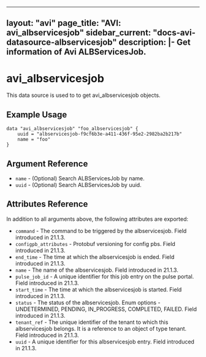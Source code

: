 <!--
    Copyright 2021 VMware, Inc.
    SPDX-License-Identifier: Mozilla Public License 2.0
-->
---
layout: "avi"
page_title: "AVI: avi_albservicesjob"
sidebar_current: "docs-avi-datasource-albservicesjob"
description: |-
  Get information of Avi ALBServicesJob.
---

# avi_albservicesjob

This data source is used to to get avi_albservicesjob objects.

## Example Usage

```hcl
data "avi_albservicesjob" "foo_albservicesjob" {
    uuid = "albservicesjob-f9cf6b3e-a411-436f-95e2-2982ba2b217b"
    name = "foo"
}
```

## Argument Reference

* `name` - (Optional) Search ALBServicesJob by name.
* `uuid` - (Optional) Search ALBServicesJob by uuid.

## Attributes Reference

In addition to all arguments above, the following attributes are exported:

* `command` - The command to be triggered by the albservicesjob. Field introduced in 21.1.3.
* `configpb_attributes` - Protobuf versioning for config pbs. Field introduced in 21.1.3.
* `end_time` - The time at which the albservicesjob is ended. Field introduced in 21.1.3.
* `name` - The name of the albservicesjob. Field introduced in 21.1.3.
* `pulse_job_id` - A unique identifier for this job entry on the pulse portal. Field introduced in 21.1.3.
* `start_time` - The time at which the albservicesjob is started. Field introduced in 21.1.3.
* `status` - The status of the albservicesjob. Enum options - UNDETERMINED, PENDING, IN_PROGRESS, COMPLETED, FAILED. Field introduced in 21.1.3.
* `tenant_ref` - The unique identifier of the tenant to which this albservicesjob belongs. It is a reference to an object of type tenant. Field introduced in 21.1.3.
* `uuid` - A unique identifier for this albservicesjob entry. Field introduced in 21.1.3.


